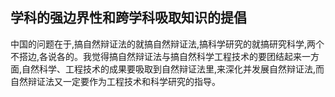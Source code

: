 ## 学科的强边界性和跨学科吸取知识的提倡

中国的问题在于,搞自然辩证法的就搞自然辩证法,搞科学研究的就搞研究科学,两个不搭边,各说各的。我觉得搞自然辩证法与搞自然科学工程技术的要团结起来一方面,自然科学、工程技术的成果要吸取到自然辩证法里,来深化并发展自然辩证法,而自然辩证法又一定要作为工程技术和科学研究的指导。